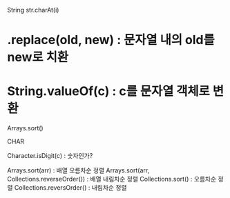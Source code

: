 
String str.charAt(i)
# .replace(old, new) : 문자열 내의 old를 new로 치환
# String.valueOf(c) : c를 문자열 객체로 변환 

Arrays.sort()

CHAR 


Character.isDigit(c) : 숫자인가? 

Arrays.sort(arr) : 배열 오름차순 정렬
Arrays.sort(arr, Collections.reverseOrder()) : 배열 내림차순 정렬 
Collections.sort() : 오름차순 정렬
Collections.reversOrder() : 내림차순 정렬 

